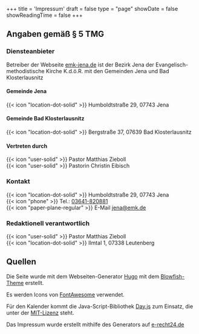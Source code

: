 +++
title = 'Impressum'
draft = false
type = "page"
showDate = false
showReadingTime = false
+++

## Angaben gemäß § 5 TMG

### Diensteanbieter

Betreiber der Webseite [emk-jena.de](http://emk-jena.de) ist der Bezirk Jena 
der Evangelisch-methodistische Kirche K.d.ö.R. 
mit den Gemeinden Jena und Bad Klosterlausnitz

#### Gemeinde Jena
{{< icon "location-dot-solid" >}} Humboldtstraße 29, 07743 Jena

#### Gemeinde Bad Klosterlausnitz
{{< icon "location-dot-solid" >}} Bergstraße 37, 07639 Bad Klosterlausnitz 

#### Vertreten durch
{{< icon "user-solid" >}} Pastor Matthias Zieboll  
{{< icon "user-solid" >}} Pastorin Christin Eibisch  

### Kontakt
{{< icon "location-dot-solid" >}} Humboldtstraße 29, 07743 Jena  
{{< icon "phone" >}} Tel.: [03641-820881](tel:03641-820881)  
{{< icon "paper-plane-regular" >}} E-Mail [jena@emk.de](mailto:jena@emk.de)

### Redaktionell verantwortlich
{{< icon "user-solid" >}} Pastor Matthias Zieboll  
{{< icon "location-dot-solid" >}} Ilmtal 1, 07338 Leutenberg

## Quellen

Die Seite wurde mit dem Webseiten-Generator [Hugo](https://gohugo.io/) 
mit dem [Blowfish-Theme](https://blowfish.page/) erstellt. 

Es werden Icons von [FontAwesome](https://fontawesome.com/) verwendet.

Für den Kalender kommt die Java-Script-Bibliothek [Day.js](https://day.js.org/) 
zum Einsatz, die unter der [MIT-Lizenz](https://opensource.org/license/mit/) steht.

Das Impressum wurde erstellt mithilfe des Generators auf [e-recht24.de](https://www.e-recht24.de)